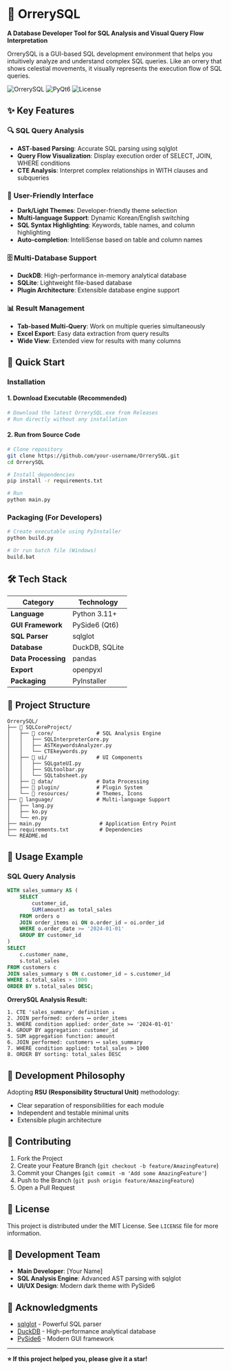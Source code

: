 # 🌌 OrrerySQL

**A Database Developer Tool for SQL Analysis and Visual Query Flow Interpretation**

OrrerySQL is a GUI-based SQL development environment that helps you intuitively analyze and understand complex SQL queries. Like an orrery that shows celestial movements, it visually represents the execution flow of SQL queries.

![OrrerySQL](https://img.shields.io/badge/Language-Python-blue)
![PyQt6](https://img.shields.io/badge/GUI-PySide6-green)
![License](https://img.shields.io/badge/License-MIT-yellow)

## ✨ Key Features

### 🔍 **SQL Query Analysis**
- **AST-based Parsing**: Accurate SQL parsing using sqlglot
- **Query Flow Visualization**: Display execution order of SELECT, JOIN, WHERE conditions
- **CTE Analysis**: Interpret complex relationships in WITH clauses and subqueries

### 🎨 **User-Friendly Interface**
- **Dark/Light Themes**: Developer-friendly theme selection
- **Multi-language Support**: Dynamic Korean/English switching
- **SQL Syntax Highlighting**: Keywords, table names, and column highlighting
- **Auto-completion**: IntelliSense based on table and column names

### 🗄️ **Multi-Database Support**
- **DuckDB**: High-performance in-memory analytical database
- **SQLite**: Lightweight file-based database
- **Plugin Architecture**: Extensible database engine support

### 📊 **Result Management**
- **Tab-based Multi-Query**: Work on multiple queries simultaneously
- **Excel Export**: Easy data extraction from query results
- **Wide View**: Extended view for results with many columns

## 🚀 Quick Start

### Installation

#### 1. Download Executable (Recommended)
```bash
# Download the latest OrrerySQL.exe from Releases
# Run directly without any installation
```

#### 2. Run from Source Code
```bash
# Clone repository
git clone https://github.com/your-username/OrrerySQL.git
cd OrrerySQL

# Install dependencies
pip install -r requirements.txt

# Run
python main.py
```

### Packaging (For Developers)
```bash
# Create executable using PyInstaller
python build.py

# Or run batch file (Windows)
build.bat
```

## 🛠️ Tech Stack

| Category | Technology |
|----------|------------|
| **Language** | Python 3.11+ |
| **GUI Framework** | PySide6 (Qt6) |
| **SQL Parser** | sqlglot |
| **Database** | DuckDB, SQLite |
| **Data Processing** | pandas |
| **Export** | openpyxl |
| **Packaging** | PyInstaller |

## 📁 Project Structure

```
OrrerySQL/
├── 📁 SQLCoreProject/
│   ├── 📁 core/              # SQL Analysis Engine
│   │   ├── SQLInterpreterCore.py
│   │   ├── ASTKeywordsAnalyzer.py
│   │   └── CTEkeywords.py
│   ├── 📁 ui/                # UI Components
│   │   ├── SQLgateUI.py
│   │   ├── SQLtoolbar.py
│   │   └── SQLtabsheet.py
│   ├── 📁 data/              # Data Processing
│   ├── 📁 plugin/            # Plugin System
│   └── 📁 resources/         # Themes, Icons
├── 📁 language/              # Multi-language Support
│   ├── lang.py
│   ├── ko.py
│   └── en.py
├── main.py                   # Application Entry Point
├── requirements.txt          # Dependencies
└── README.md
```

## 🎯 Usage Example

### SQL Query Analysis
```sql
WITH sales_summary AS (
    SELECT 
        customer_id,
        SUM(amount) as total_sales
    FROM orders o
    JOIN order_items oi ON o.order_id = oi.order_id
    WHERE o.order_date >= '2024-01-01'
    GROUP BY customer_id
)
SELECT 
    c.customer_name,
    s.total_sales
FROM customers c
JOIN sales_summary s ON c.customer_id = s.customer_id
WHERE s.total_sales > 1000
ORDER BY s.total_sales DESC;
```

**OrrerySQL Analysis Result:**
```
1. CTE 'sales_summary' definition ↓
2. JOIN performed: orders ⟷ order_items  
3. WHERE condition applied: order_date >= '2024-01-01'
4. GROUP BY aggregation: customer_id
5. SUM aggregation function: amount
6. JOIN performed: customers ⟷ sales_summary
7. WHERE condition applied: total_sales > 1000
8. ORDER BY sorting: total_sales DESC
```

## 🔧 Development Philosophy

Adopting **RSU (Responsibility Structural Unit)** methodology:
- Clear separation of responsibilities for each module
- Independent and testable minimal units
- Extensible plugin architecture

## 🤝 Contributing

1. Fork the Project
2. Create your Feature Branch (`git checkout -b feature/AmazingFeature`)
3. Commit your Changes (`git commit -m 'Add some AmazingFeature'`)
4. Push to the Branch (`git push origin feature/AmazingFeature`)
5. Open a Pull Request

## 📄 License

This project is distributed under the MIT License. See `LICENSE` file for more information.

## 👥 Development Team

- **Main Developer**: [Your Name]
- **SQL Analysis Engine**: Advanced AST parsing with sqlglot
- **UI/UX Design**: Modern dark theme with PySide6

## 🙏 Acknowledgments

- [sqlglot](https://github.com/tobymao/sqlglot) - Powerful SQL parser
- [DuckDB](https://duckdb.org/) - High-performance analytical database
- [PySide6](https://www.qt.io/qt-for-python) - Modern GUI framework

---

**⭐ If this project helped you, please give it a star!** 